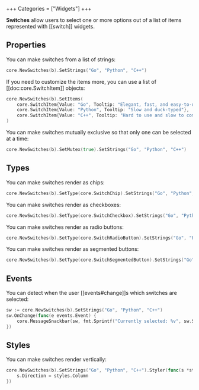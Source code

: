 +++
Categories = ["Widgets"]
+++

**Switches** allow users to select one or more options out of a list of items represented with [[switch]] widgets.

## Properties

You can make switches from a list of strings:

```Go
core.NewSwitches(b).SetStrings("Go", "Python", "C++")
```

If you need to customize the items more, you can use a list of [[doc:core.SwitchItem]] objects:

```Go
core.NewSwitches(b).SetItems(
    core.SwitchItem{Value: "Go", Tooltip: "Elegant, fast, and easy-to-use"},
    core.SwitchItem{Value: "Python", Tooltip: "Slow and duck-typed"},
    core.SwitchItem{Value: "C++", Tooltip: "Hard to use and slow to compile"},
)
```

You can make switches mutually exclusive so that only one can be selected at a time:

```Go
core.NewSwitches(b).SetMutex(true).SetStrings("Go", "Python", "C++")
```

## Types

You can make switches render as chips:

```Go
core.NewSwitches(b).SetType(core.SwitchChip).SetStrings("Go", "Python", "C++")
```

You can make switches render as checkboxes:

```Go
core.NewSwitches(b).SetType(core.SwitchCheckbox).SetStrings("Go", "Python", "C++")
```

You can make switches render as radio buttons:

```Go
core.NewSwitches(b).SetType(core.SwitchRadioButton).SetStrings("Go", "Python", "C++")
```

You can make switches render as segmented buttons:

```Go
core.NewSwitches(b).SetType(core.SwitchSegmentedButton).SetStrings("Go", "Python", "C++")
```

## Events

You can detect when the user [[events#change]]s which switches are selected:

```Go
sw := core.NewSwitches(b).SetStrings("Go", "Python", "C++")
sw.OnChange(func(e events.Event) {
    core.MessageSnackbar(sw, fmt.Sprintf("Currently selected: %v", sw.SelectedItems()))
})
```

## Styles

You can make switches render vertically:

```Go
core.NewSwitches(b).SetStrings("Go", "Python", "C++").Styler(func(s *styles.Style) {
    s.Direction = styles.Column
})
```

